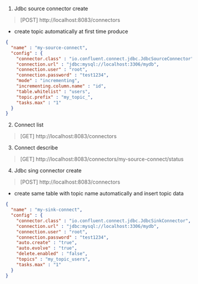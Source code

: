 1. Jdbc source connector create
> [POST] http://localhost:8083/connectors
* create topic automatically at first time produce
```json
{
  "name" : "my-source-connect",
  "config" : {
    "connector.class" : "io.confluent.connect.jdbc.JdbcSourceConnector",
    "connection.url" : "jdbc:mysql://localhost:3306/mydb",
    "connection.user" : "root",
    "connection.password" : "test1234",
    "mode" : "incrementing",
    "incrementing.column.name" : "id",
    "table.whitelist" : "users",
    "topic.prefix" : "my_topic_",
    "tasks.max" : "1"
  }
}
```

2. Connect list
> [GET] http://localhost:8083/connectors

3. Connect describe
> [GET] http://localhost:8083/connectors/my-source-connect/status

4. Jdbc sing connector create
> [POST] http://localhost:8083/connectors
* create same table with topic name automatically and insert topic data 
```json
{
  "name" : "my-sink-connect",
  "config" : {
    "connector.class" : "io.confluent.connect.jdbc.JdbcSinkConnector",
    "connection.url" : "jdbc:mysql://localhost:3306/mydb",
    "connection.user" : "root",
    "connection.password" : "test1234",
    "auto.create" : "true",
    "auto.evolve" : "true",
    "delete.enabled" : "false",
    "topics" : "my_topic_users",
    "tasks.max" : "1"
  }
}
```